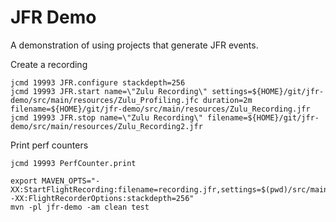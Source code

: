 JFR Demo
========

A demonstration of using projects that generate JFR events.

Create a recording

```
jcmd 19993 JFR.configure stackdepth=256
jcmd 19993 JFR.start name=\"Zulu Recording\" settings=${HOME}/git/jfr-demo/src/main/resources/Zulu_Profiling.jfc duration=2m filename=${HOME}/git/jfr-demo/src/main/resources/Zulu_Recording.jfr
jcmd 19993 JFR.stop name=\"Zulu Recording\" filename=${HOME}/git/jfr-demo/src/main/resources/Zulu_Recording2.jfr
```

Print perf counters

```
jcmd 19993 PerfCounter.print
```

```
export MAVEN_OPTS="-XX:StartFlightRecording:filename=recording.jfr,settings=$(pwd)/src/main/resources/Zulu_Profiling.jfc -XX:FlightRecorderOptions:stackdepth=256"
mvn -pl jfr-demo -am clean test
```


